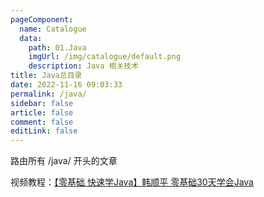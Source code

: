 ```yaml
---
pageComponent: 
  name: Catalogue
  data: 
    path: 01.Java
    imgUrl: /img/catalogue/default.png
    description: Java 相关技术
title: Java总目录
date: 2022-11-16 09:03:33
permalink: /java/
sidebar: false
article: false
comment: false
editLink: false
---
```


路由所有 /java/ 开头的文章

视频教程：[【零基础 快速学Java】韩顺平 零基础30天学会Java](https://www.bilibili.com/video/BV1fh411y7R8/?spm_id_from=333.337.search-card.all.click&vd_source=27e6ff4366a111178521f5c7e99fc284)
